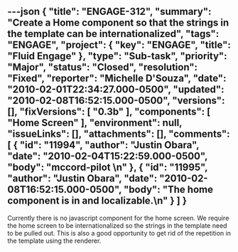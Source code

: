 ---json
{
  "title": "ENGAGE-312",
  "summary": "Create a Home component so that the strings in the template can be internationalized",
  "tags": "ENGAGE",
  "project": {
    "key": "ENGAGE",
    "title": "Fluid Engage"
  },
  "type": "Sub-task",
  "priority": "Major",
  "status": "Closed",
  "resolution": "Fixed",
  "reporter": "Michelle D'Souza",
  "date": "2010-02-01T22:34:27.000-0500",
  "updated": "2010-02-08T16:52:15.000-0500",
  "versions": [],
  "fixVersions": [
    "0.3b"
  ],
  "components": [
    "Home Screen"
  ],
  "environment": null,
  "issueLinks": [],
  "attachments": [],
  "comments": [
    {
      "id": "11994",
      "author": "Justin Obara",
      "date": "2010-02-04T15:22:59.000-0500",
      "body": "mccord-pilot&#x20;\n"
    },
    {
      "id": "11995",
      "author": "Justin Obara",
      "date": "2010-02-08T16:52:15.000-0500",
      "body": "The home component is in and localizable.\n"
    }
  ]
}
---
Currently there is no javascript component for the home screen. We require the home screen to be internationalized so the strings in the template need to be pulled out. This is also a good opportunity to get rid of the repetition in the template using the renderer.&#x20;

        